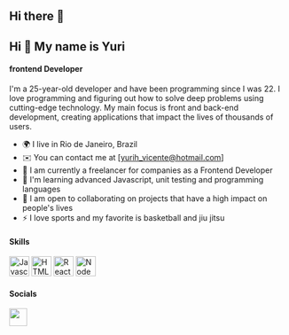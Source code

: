 ## Hi there 👋

## Hi 👋 My name is Yuri

#### frontend Developer

I'm a 25-year-old developer and have been programming since I was 22. I love programming and figuring out how to solve deep problems using cutting-edge technology. My main focus is front and back-end development, creating applications that impact the lives of thousands of users.

* 🌍 I live in Rio de Janeiro, Brazil
* ✉️ You can contact me at [yurih_vicente@hotmail.com]
* 🚀 I am currently a freelancer for companies as a Frontend Developer
* 🧠 I'm learning advanced Javascript, unit testing and programming languages
* 🤝 I am open to collaborating on projects that have a high impact on people's lives
* ⚡ I love sports and my favorite is basketball and jiu jitsu


#### Skills

<p align="left">
<a href="https://developer.mozilla.org/en-US/docs/Web/JavaScript" target="_blank" rel="noreferrer"><img src="https://raw.githubusercontent.com/danielcranney/readme-generator/main/public/icons/skills/javascript-colored.svg" width="36" height="36" alt="Javascript" /></a>
<a href="https://developer.mozilla.org/en-US/docs/Glossary/HTML5" target="_blank" rel="noreferrer"><img src="https://raw.githubusercontent.com/danielcranney/readme-generator/main/public/icons/skills/html5-colored.svg" width="36" height="36" alt="HTML5" /></a>
<a href="https://reactjs.org/" target="_blank" rel="noreferrer"><img src="https://raw.githubusercontent.com/danielcranney/readme-generator/main/public/icons/skills/react-colored.svg" width="36" height="36" alt="React" /></a>
<a href="https://nodejs.org/en/" target="_blank" rel="noreferrer"><img src="https://raw.githubusercontent.com/danielcranney/readme-generator/main/public/icons/skills/nodejs-colored.svg" width="36" height="36" alt="NodeJS" /></a>

</p>

#### Socials
 <a href="https://www.linkedin.com/in/yuri-vicente-71a32a210/" target="_blank" rel="noreferrer"><img src="https://raw.githubusercontent.com/danielcranney/readme-generator/main/public/icons/socials/linkedin.svg" width="32" height="32" /></a> <a href="https://www.linkedin.com/in/yuri-vicente-71a32a210/" target="_blank" rel="noreferrer">

